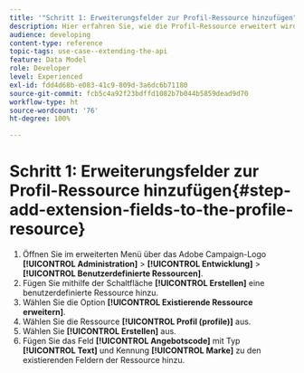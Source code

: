 ```yaml
---
title: '"Schritt 1: Erweiterungsfelder zur Profil-Ressource hinzufügen"'
description: Hier erfahren Sie, wie die Profil-Ressource erweitert wird.
audience: developing
content-type: reference
topic-tags: use-case--extending-the-api
feature: Data Model
role: Developer
level: Experienced
exl-id: fdd4d68b-e083-41c9-809d-3a6dc6b71180
source-git-commit: fcb5c4a92f23bdffd1082b7b044b5859dead9d70
workflow-type: ht
source-wordcount: '76'
ht-degree: 100%

---
```


# Schritt 1: Erweiterungsfelder zur Profil-Ressource hinzufügen{#step-add-extension-fields-to-the-profile-resource}

1. Öffnen Sie im erweiterten Menü über das Adobe Campaign-Logo **[!UICONTROL Administration]** > **[!UICONTROL Entwicklung]** > **[!UICONTROL Benutzerdefinierte Ressourcen]**.
1. Fügen Sie mithilfe der Schaltfläche **[!UICONTROL Erstellen]** eine benutzerdefinierte Ressource hinzu.
1. Wählen Sie die Option **[!UICONTROL Existierende Ressource erweitern]**.
1. Wählen Sie die Ressource **[!UICONTROL Profil (profile)]** aus.
1. Wählen Sie **[!UICONTROL Erstellen]** aus.
1. Fügen Sie das Feld **[!UICONTROL Angebotscode]** mit Typ **[!UICONTROL Text]** und Kennung **[!UICONTROL Marke]** zu den existierenden Feldern der Ressource hinzu.
